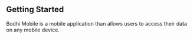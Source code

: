## Getting Started

Bodhi Mobile is a mobile application than allows users to access their data on any mobile device.


